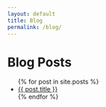 ```yaml
---
layout: default
title: Blog
permalink: /blog/
---
```


<h1>Blog Posts</h1>

<ul>
  {% for post in site.posts %}
    <li>
      <a href="{{ site.baseurl }}{{ post.url }}">{{ post.title }}</a>
    </li>
  {% endfor %}
</ul>
